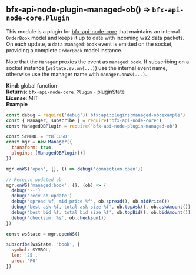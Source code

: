 <a name="bfx-api-node-plugin-managed-ob"></a>

## bfx-api-node-plugin-managed-ob() ⇒ <code>bfx-api-node-core.Plugin</code>
This module is a plugin for [bfx-api-node-core](https://github.com/bitfinexcom/bfx-api-node-core) that
maintains an internal `OrderBook` model and keeps it up to date with
incoming ws2 data packets. On each update, a `data:managed:book` event is
emitted on the socket, providing a complete `OrderBook` model instance.

Note that the `Manager` proxies the event as `managed:book`. If subscribing
on a socket instance (`wsState.ev.on(...)`) use the internal event name,
otherwise use the manager name with `manager.onWS(...)`.

**Kind**: global function  
**Returns**: <code>bfx-api-node-core.Plugin</code> - pluginState  
**License**: MIT  
**Example**  
```js
const debug = require('debug')('bfx:api:plugins:managed-ob:example')
const { Manager, subscribe } = require('bfx-api-node-core')
const ManagedOBPlugin = require('bfx-api-node-plugin-managed-ob')

const SYMBOL = 'tBTCUSD'
const mgr = new Manager({
  transform: true,
  plugins: [ManagedOBPlugin()]
})

mgr.onWS('open', {}, () => debug('connection open'))

// Receive updated ob
mgr.onWS('managed:book', {}, (ob) => {
  debug('--')
  debug('recv ob update')
  debug('spread %f, mid price %f', ob.spread(), ob.midPrice())
  debug('best ask %f, total ask size %f', ob.topAsk(), ob.askAmount())
  debug('best bid %f, total bid size %f', ob.topBid(), ob.bidAmount())
  debug('checksum: %s', ob.checksum())
})

const wsState = mgr.openWS()

subscribe(wsState, 'book', {
  symbol: SYMBOL,
  len: '25',
  prec: 'P0'
})
```
